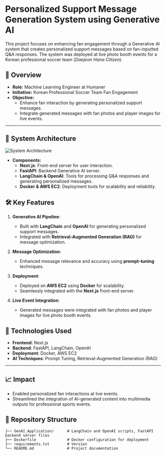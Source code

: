 # Personalized Support Message Generation System using Generative AI

This project focuses on enhancing fan engagement through a Generative AI system that creates personalized support messages based on fan-inputted Q&A responses. The system was deployed at live photo booth events for a Korean professional soccer team (*Daejeon Hana Citizen*).

## 📄 Overview

- **Role:** Machine Learning Engineer at Humaner  
- **Initiative:** Korean Professional Soccer Team Fan Engagement  
- **Objective:**
  - Enhance fan interaction by generating personalized support messages.
  - Integrate generated messages with fan photos and player images for live events.

---
## 🚀 System Architecture
![System Architecture](https://github.com/user-attachments/assets/d6887e9f-e41c-4f9e-a898-3f076f745c7b)

- **Components:**
  - **Next.js**: Front-end server for user interaction.
  - **FastAPI**: Backend Generative AI server.
  - **LangChain & OpenAI**: Tools for processing Q&A responses and generating personalized messages.
  - **Docker & AWS EC2**: Deployment tools for scalability and reliability.

## 🛠️ Key Features

1. **Generative AI Pipeline**:
   - Built with **LangChain** and **OpenAI** for generating personalized support messages.
   - Integrated with **Retrieval-Augmented Generation (RAG)** for message optimization.

2. **Message Optimization**:
   - Enhanced message relevance and accuracy using **prompt-tuning** techniques.

3. **Deployment**:
   - Deployed on **AWS EC2** using **Docker** for scalability.
   - Seamlessly integrated with the **Next.js** front-end server.

4. **Live Event Integration**:
   - Generated messages were integrated with fan photos and player images for live photo booth events.

## 🧩 Technologies Used

- **Frontend**: Next.js  
- **Backend**: FastAPI, LangChain, OpenAI  
- **Deployment**: Docker, AWS EC2  
- **AI Techniques**: Prompt Tuning, Retrieval-Augmented Generation (RAG)

---

## 📈 Impact

- Enabled personalized fan interactions at live events.  
- Streamlined the integration of AI-generated content into multimedia outputs for professional sports events.

## 📂 Repository Structure

```plaintext
├── GenAI_Application/      # LangChain and OpenAI scripts, FastAPI backend server files
├── Dockerfile              # Docker configuration for deployment
├── requirements.txt        # Version
└── README.md               # Project documentation
